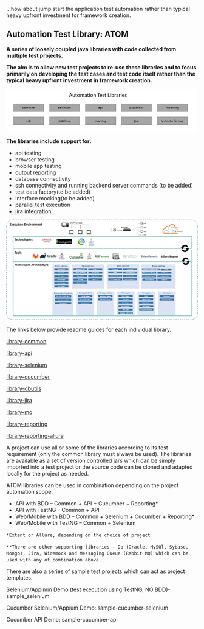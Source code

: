 ...how about jump start the application test automation rather than typical heavy upfront investment for framework creation. 

## Automation Test Library: ATOM

**A series of loosely coupled java libraries with code collected from multiple test projects.** 

**The aim is to allow new test projects to re-use these libraries and to focus primarily on developing the test cases and test code itself rather than the typical heavy upfront investment in framework creation.**

![ss](library-documentation\diagrams\library-all.png)



**The libraries include support for:**

- api testing
- browser testing
- mobile app testing
- output reporting
- database connectivity
- ssh connectivity and running backend server commands (to be added)
- test data factory(to be added)
- interface mocking(to be added)
- parallel test execution
- jira integration


![aa](library-documentation\diagrams\TAFArch.png)


The links below provide readme guides for each individual library.  

[library-common](library-documentation/library-common.md)

[library-api](library-documentation/library-api.md)

[library-selenium](library-documentation/library-selenium.md)

[library-cucumber](library-documentation/library-cucumber.md)

[library-dbutils](library-documentation/library-cucumber.md)

[library-jira](library-documentation/library-jira.md)

[library-mq](library-documentation/library-mq.md)

[library-reporting](library-documentation/library-reporting.md)

[library-reporting-allure](library-documentation/library-reporting_allure.md)

A project can use all or some of the libraries according to its test requirement (only the common library must always be used).  The libraries are available as a set of version controlled jars which can be simply imported into a test project or the source code can be cloned and adapted locally for the project as needed.

ATOM libraries can be used in combination depending on the project automation scope. 

* API with BDD – Common + API + Cucumber + Reporting*
* API with TestNG – Common + API
* Web/Mobile with BDD – Common + Selenium + Cucumber + Reporting*
* Web/Mobile with TestNG – Common + Selenium

`*Extent or Allure, depending on the choice of project`

```**There are other supporting libraries – Db (Oracle, MySQl, Sybase, Mongo), Jira, Wiremock and Messaging Queue (Rabbit MQ) which can be used with any of combination above.``` 


There are also a series of sample test projects which can act as project templates.

Selenium/Appimm Demo (test execution using TestNG, NO BDD)- sample_selenium

Cucumber Selenium/Appium Demo: sample-cucumber-selenium

Cucumber API Demo: sample-cucumber-api























